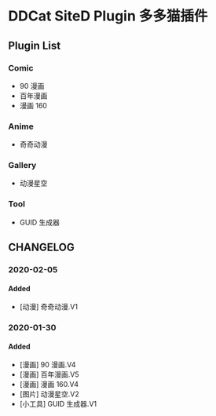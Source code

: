 # DDCat SiteD Plugin 多多猫插件

## Plugin List

### Comic

- 90 漫画
- 百年漫画
- 漫画 160

### Anime

- 奇奇动漫

### Gallery

- 动漫星空

### Tool

- GUID 生成器

## CHANGELOG

### 2020-02-05

#### Added

- [动漫] 奇奇动漫.V1

### 2020-01-30

#### Added

- [漫画] 90 漫画.V4
- [漫画] 百年漫画.V5
- [漫画] 漫画 160.V4
- [图片] 动漫星空.V2
- [小工具] GUID 生成器.V1
